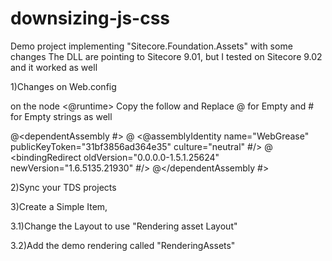 # downsizing-js-css
Demo project implementing "Sitecore.Foundation.Assets" with some changes 
The DLL are pointing to Sitecore 9.01, but I tested on Sitecore 9.02 and it worked as well


1)Changes on Web.config

on the node <@runtime>
Copy the follow and Replace @ for Empty and # for Empty strings as well

@<dependentAssembly #>
@    <@assemblyIdentity name="WebGrease" publicKeyToken="31bf3856ad364e35" culture="neutral" #/>
@    <bindingRedirect oldVersion="0.0.0.0-1.5.1.25624" newVersion="1.6.5135.21930" #/>
@</dependentAssembly #>

2)Sync your TDS projects

3)Create a Simple Item,


3.1)Change the Layout to use "Rendering asset Layout"


3.2)Add the demo rendering called "RenderingAssets"


